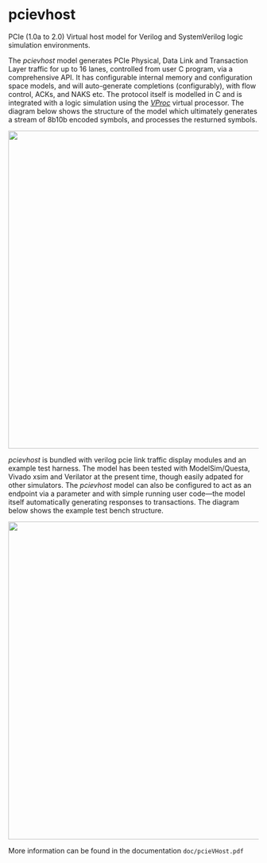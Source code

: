 # pcievhost
PCIe (1.0a to 2.0) Virtual host model for Verilog and SystemVerilog logic simulation environments.

The _pcievhost_ model generates PCIe Physical, Data Link and Transaction Layer traffic for up to 16 lanes, controlled from user C program, via a comprehensive API. It has configurable internal memory and configuration space models, and will auto-generate completions (configurably), with flow control, ACKs, and NAKS etc. The protocol itself is modelled in C and is integrated with a logic simulation using the [_VProc_](https://github.com/wyvernSemi/vproc) virtual processor. The diagram below shows the structure of the model which ultimately generates a stream of 8b10b encoded symbols, and processes the resturned symbols.

<p align="center">
<img src="https://github.com/user-attachments/assets/3b387f4f-8ca6-4ac9-b169-c6f94e77ecb7" width=640>
</p>

_pcievhost_ is bundled with verilog pcie link traffic display modules and an example test harness. The model has been tested with ModelSim/Questa, Vivado xsim and Verilator at the present time, though easily adpated for other simulators. The _pcievhost_ model can also be configured to act as an endpoint via a parameter and with simple running user code&mdash;the model itself automatically generating responses to transactions. The diagram below shows the example test bench structure.

<p align="center">
<img src="https://github.com/user-attachments/assets/cc504204-4308-4b87-9afd-5013b26aa468" width=640>
</p>

More information can be found in the documentation <code>doc/pcieVHost.pdf</code>
